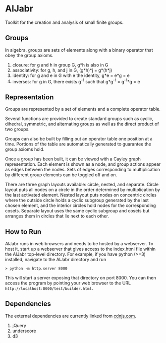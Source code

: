 AlJabr
======

Toolkit for the creation and analysis of small finite groups.


Groups
------

In algebra, groups are sets of elements along with a binary operator that obey
the group axioms.

1. closure: for g and h in group G, g\*h is also in G
2. associativity: for g, h, and j in G, (g\*h)\*j = g\*(h\*j)
3. identity: for g and e in G with e the identity, g\*e = e\*g = e
4. inverses: for g in G, there exists g<sup>-1</sup> such that g\*g<sup>-1</sup> = g<sup>-1</sup>\*g = e


Representation
--------------

Groups are represented by a set of elements and a complete operator table.

Several functions are provided to create standard groups such as cyclic, dihedral, symmetric, and alternating groups as well as the direct product of two groups.

Groups can also be built by filling out an operator table one position at a time.  Portions of the table are automatically generated to guarantee the group axioms hold.

Once a group has been built, it can be viewed with a Cayley graph representation.  Each element is shown as a node, and group actions appear as edges between the nodes.  Sets of edges corresponding to multiplication by different group elements can be toggled off and on.

There are three graph layouts available: circle, nested, and separate.  Circle layout puts all nodes on a circle in the order determined by multiplication by the last activated element.  Nested layout puts nodes on concentric circles where the outside circle holds a cyclic subgroup generated by the last chosen element, and the interior circles hold nodes for the corresponding cosets.  Separate layout uses the same cyclic subgroup and cosets but arranges them in circles that lie next to each other.


How to Run
----------

AlJabr runs in web browsers and needs to be hosted by a webserver.  To host it, start up a webserver that gives access to the index.html file within the AlJabr top-level directory.  For example, if you have python (>=3) installed, navigate to the AlJabr directory and run

```
> python -m http.server 8000
```

This will start a server exposing that directory on port 8000.  You can then access the program by pointing your web browser to the URL `http://localhost:8000/test/builder.html`.


Dependencies
------------

The external dependencies are currently linked from [cdnjs.com](https://cdnjs.com).

1. jQuery
2. underscore
3. d3
